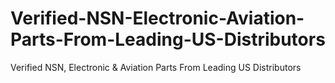# Verified-NSN-Electronic-Aviation-Parts-From-Leading-US-Distributors
Verified NSN, Electronic &amp; Aviation Parts From Leading US Distributors

